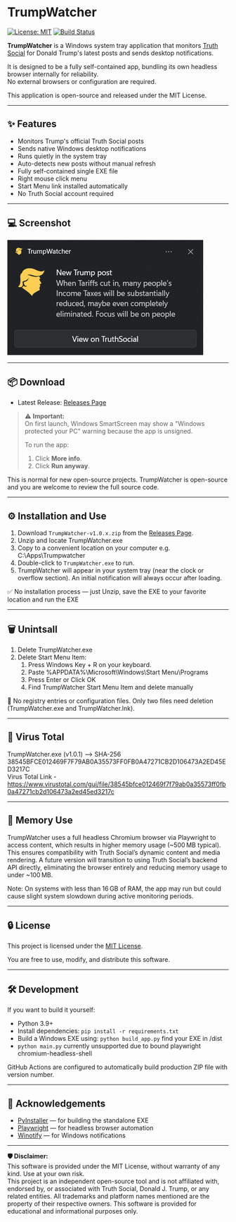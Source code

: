 # TrumpWatcher

[![License: MIT](https://img.shields.io/badge/License-MIT-yellow.svg)](LICENSE)
[![Build Status](https://github.com/Crinklebine/trump_watcher/actions/workflows/windows-build.yml/badge.svg)](https://github.com/Crinklebine/trump_watcher/actions)

**TrumpWatcher** is a Windows system tray application that monitors [Truth Social](https://truthsocial.com/) for Donald Trump's latest posts and sends desktop notifications.

It is designed to be a fully self-contained app, bundling its own headless browser internally for reliability.  
No external browsers or configuration are required.

This application is open-source and released under the MIT License.

---

## ✨ Features

- Monitors Trump's official Truth Social posts
- Sends native Windows desktop notifications
- Runs quietly in the system tray
- Auto-detects new posts without manual refresh
- Fully self-contained single EXE file
- Right mouse click menu
- Start Menu link installed automatically
- No Truth Social account required

---

## 💻 Screenshot

![TrumpWatcher Notification Screenshot](assets/screenshot.png)

---

## 📦 Download

- Latest Release: [Releases Page](https://github.com/Crinklebine/trump_watcher/releases)

> ⚠️ **Important:**  
> On first launch, Windows SmartScreen may show a "Windows protected your PC" warning because the app is unsigned.  
> 
> To run the app:
> 1. Click **More info**.
> 2. Click **Run anyway**.

This is normal for new open-source projects. TrumpWatcher is open-source and you are welcome to review the full source code.

---

## ⚙️ Installation and Use

1. Download `TrumpWatcher-v1.0.x.zip` from the [Releases Page](https://github.com/Crinklebine/trump_watcher/releases).
2. Unzip and locate TrumpWatcher.exe
3. Copy to a convenient location on your computer e.g. C:\Apps\Trumpwatcher
4. Double-click to `TrumpWatcher.exe` to run.
5. TrumpWatcher will appear in your system tray (near the clock or overflow section). An initial notification will always occur after loading.


✅ No installation process — just Unzip, save the EXE to your favorite location and run the EXE

---
## 🗑️ Unintsall

1. Delete TrumpWatcher.exe
2. Delete Start Menu Item:
    1. Press Windows Key + R on your keyboard.
    2. Paste %APPDATA%\Microsoft\Windows\Start Menu\Programs
    3. Press Enter or Click OK
    4. Find TrumpWatcher Start Menu Item and delete manually


👾 No registry entries or configuration files. Only two files need deletion (TrumpWatcher.exe and TrumpWatcher.lnk).

---

## 🦠 Virus Total

TrumpWatcher.exe (v1.0.1) --> SHA-256 38545BFCE012469F7F79AB0A35573FF0FB0A47271CB2D106473A2ED45ED3217C  
Virus Total Link - https://www.virustotal.com/gui/file/38545bfce012469f7f79ab0a35573ff0fb0a47271cb2d106473a2ed45ed3217c

---

##  🧠 Memory Use

TrumpWatcher uses a full headless Chromium browser via Playwright to access content, which results in higher memory usage (~500 MB typical). This ensures compatibility with Truth Social’s dynamic content and media rendering. A future version will transition to using Truth Social’s backend API directly, eliminating the browser entirely and reducing memory usage to under ~100 MB.

Note: On systems with less than 16 GB of RAM, the app may run but could cause slight system slowdown during active monitoring periods.

---

## 🔒 License

This project is licensed under the [MIT License](LICENSE).

You are free to use, modify, and distribute this software.

---

## 🛠️ Development

If you want to build it yourself:

- Python 3.9+
- Install dependencies: `pip install -r requirements.txt`
- Build a Windows EXE using: `python build_app.py` find your EXE in /dist
- `python main.py` currently unsupported due to bound playwright chromium-headless-shell

GitHub Actions are configured to automatically build production ZIP file with version number.

---

## 🙏 Acknowledgements

- [PyInstaller](https://www.pyinstaller.org/) — for building the standalone EXE
- [Playwright](https://playwright.dev/) — for headless browser automation
- [Winotify](https://pypi.org/project/winotify/) — for Windows notifications

---

**🛡️ Disclaimer:**  
This software is provided under the MIT License, without warranty of any kind. Use at your own risk.  
This project is an independent open-source tool and is not affiliated with, endorsed by, or associated with Truth Social, Donald J. Trump, or any related entities. All trademarks and platform names mentioned are the property of their respective owners. This software is provided for educational and informational purposes only.
